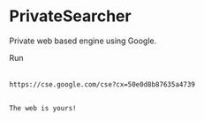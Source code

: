 # PrivateSearcher
Private web based engine using Google.

Run
######
    https://cse.google.com/cse?cx=50e0d8b87635a4739
##
    The web is yours!
